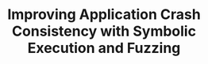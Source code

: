 ---
title: "Improving Application Crash Consistency with Symbolic Execution and Fuzzing"
description: "A variety of record-and-replay tools examine application crash consistency bugs, but they are limited by the diversity of the workloads used for testing. In this project, we hypothesize that a more diverse and robust workload will allow these tools to find a greater number of application-level crash consistency bugs. To test this hypothesis, we compared the bugs found in three applications found by KLEE-generated workloads against workloads generated by  our custom grammar-based fuzzer.


This project was completed as part of [Eddie Kohler's CS 261: Research Topics in Operating Systems class](https://read.seas.harvard.edu/cs261/2021/)."

paper_link: "/files/crash_consistency.pdf"
---